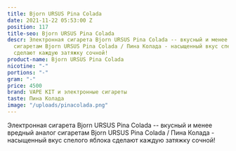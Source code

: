 ```yaml
---
title: Bjorn URSUS Pina Colada
date: 2021-11-22 05:53:00 Z
position: 117
title-seo: Bjorn URSUS Pina Colada
descr: Электронная сигарета Bjorn URSUS Pina Colada -- вкусный и менее вредный аналог
  сигаретам Bjorn URSUS Pina Colada / Пина Колада - насыщенный вкус спелого яблока
  сделают каждую затяжку сочной!
product-name: Bjorn URSUS Pina Colada
nicotine: "-"
portions: "-"
gram: "-"
price: 4500
brand: VAPE KIT и электронные сигареты
taste: Пина Колада
image: "/uploads/pinacolada.png"
---
```


Электронная сигарета Bjorn URSUS Pina Colada -- вкусный и менее вредный аналог сигаретам Bjorn URSUS Pina Colada / Пина Колада - насыщенный вкус спелого яблока сделают каждую затяжку сочной!